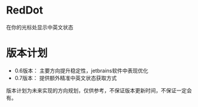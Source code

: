 # RedDot
在你的光标处显示中英文状态

# 版本计划
- 0.6版本： 主要方向提升稳定性，jetbrains软件中表现优化
- 0.7版本： 提供额外精准中英文状态获取方式

版本计划为未来实现的方向规划，仅供参考，不保证版本更新时间，不保证一定会有。
